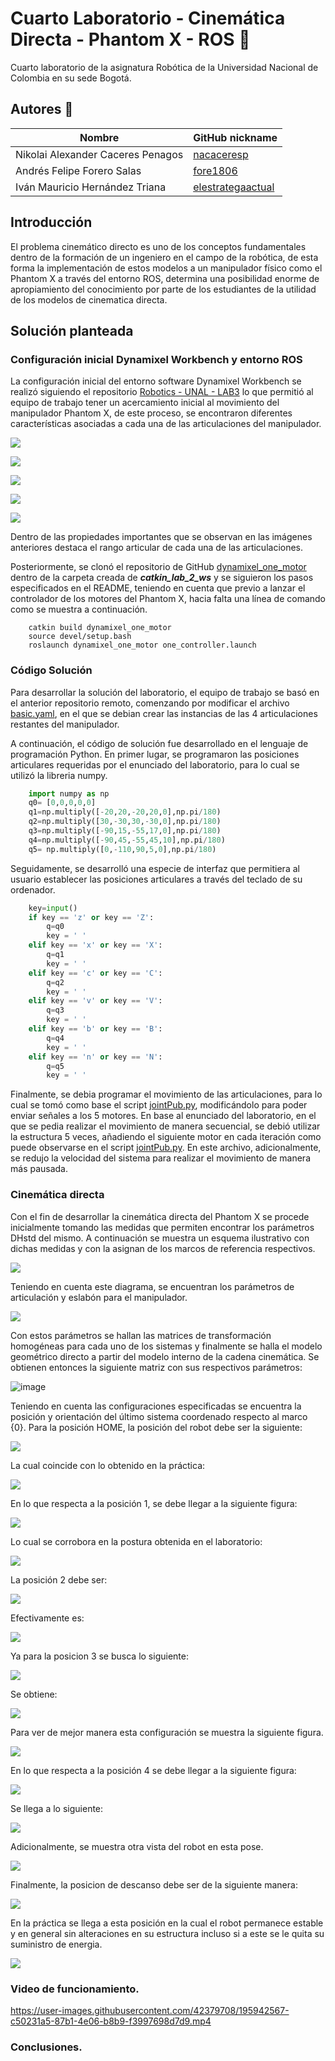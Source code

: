 # Cuarto Laboratorio - Cinemática Directa - Phantom X - ROS :robot: 
 
Cuarto laboratorio de la asignatura Robótica de la Universidad Nacional de Colombia en su sede Bogotá. 
 
## Autores :busts_in_silhouette: 
 



|               Nombre               |GitHub nickname| 
|------------------------------------|---------------| 
|  Nikolai Alexander Caceres Penagos |[nacaceresp](https://github.com/nacaceresp)| 
|     Andrés Felipe Forero Salas     |[fore1806](https://github.com/fore1806)| 
|  Iván Mauricio Hernández Triana    |[elestrategaactual](https://github.com/elestrategaactual)|

## Introducción

El problema cinemático directo es uno de los conceptos fundamentales dentro de la formación de un ingeniero en el campo de la robótica, de esta forma la implementación de estos modelos a un manipulador físico como el Phantom X a través del entorno ROS, determina una posibilidad enorme de apropiamiento del conocimiento por parte de los estudiantes de la utilidad de los modelos de cinematica directa.

## Solución planteada

### Configuración inicial Dynamixel Workbench y entorno ROS

La configuración inicial del entorno software Dynamixel Workbench se realizó siguiendo el repositorio [Robotics - UNAL - LAB3](https://github.com/fegonzalez7/rob_unal_clase3.git) lo que permitió al equipo de trabajo tener un acercamiento inicial al movimiento del manipulador Phantom X, de este proceso, se encontraron diferentes características asociadas a cada una de las articulaciones del manipulador.

![](https://github.com/fore1806/Laboratorio-4-Rob/blob/master/DIAGRAMAS-IMAGENES/DYNAMIXEL/m1.jpeg)

![](https://github.com/fore1806/Laboratorio-4-Rob/blob/master/DIAGRAMAS-IMAGENES/DYNAMIXEL/m2.jpeg)

![](https://github.com/fore1806/Laboratorio-4-Rob/blob/master/DIAGRAMAS-IMAGENES/DYNAMIXEL/m3.jpeg)

![](https://github.com/fore1806/Laboratorio-4-Rob/blob/master/DIAGRAMAS-IMAGENES/DYNAMIXEL/m4.jpeg)

![](https://github.com/fore1806/Laboratorio-4-Rob/blob/master/DIAGRAMAS-IMAGENES/DYNAMIXEL/m5.jpeg)

Dentro de las propiedades importantes que se observan en las imágenes anteriores destaca el rango articular de cada una de las articulaciones.

Posteriormente, se clonó el repositorio de GitHub [dynamixel_one_motor](https://github.com/fegonzalez7/dynamixel_one_motor.git) dentro de la carpeta creada de ***catkin_lab_2_ws*** y se siguieron los pasos especificados en el README, teniendo en cuenta que previo a lanzar el controlador de los motores del Phantom X, hacia falta una línea de comando como se muestra a continuación.

```
    catkin build dynamixel_one_motor
    source devel/setup.bash
    roslaunch dynamixel_one_motor one_controller.launch
```

### Código Solución

Para desarrollar la solución del laboratorio, el equipo de trabajo se basó en el anterior repositorio remoto, comenzando por modificar el archivo [basic.yaml](https://github.com/fegonzalez7/dynamixel_one_motor/blob/master/config/basic.yaml), en el que se debian crear las instancias de las 4 articulaciones restantes del manipulador.

A continuación, el código de solución fue desarrollado en el lenguaje de programación Python. En primer lugar, se programaron las posiciones articulares requeridas por el enunciado del laboratorio, para lo cual se utilizó la libreria numpy.

```python
    import numpy as np
    q0= [0,0,0,0,0]
    q1=np.multiply([-20,20,-20,20,0],np.pi/180)
    q2=np.multiply([30,-30,30,-30,0],np.pi/180)
    q3=np.multiply([-90,15,-55,17,0],np.pi/180)
    q4=np.multiply([-90,45,-55,45,10],np.pi/180)
    q5= np.multiply([0,-110,90,5,0],np.pi/180)    
```

Seguidamente, se desarrolló una especie de interfaz que permitiera al usuario establecer las posiciones articulares a través del teclado de su ordenador.


```python
    key=input()
    if key == 'z' or key == 'Z':
        q=q0
        key = ' '
    elif key == 'x' or key == 'X':
        q=q1
        key = ' '
    elif key == 'c' or key == 'C':
        q=q2
        key = ' '
    elif key == 'v' or key == 'V':
        q=q3
        key = ' '
    elif key == 'b' or key == 'B':
        q=q4
        key = ' '
    elif key == 'n' or key == 'N':
        q=q5
        key = ' '   
```

Finalmente, se debia programar el movimiento de las articulaciones, para lo cual se tomó como base el script [jointPub.py](https://github.com/fegonzalez7/dynamixel_one_motor/blob/master/scripts/jointPub.py), modificándolo para poder enviar señales a los 5 motores. En base al enunciado del laboratorio, en el que se pedia realizar el movimiento de manera secuencial, se debió utilizar la estructura 5 veces, añadiendo el siguiente motor en cada iteración como puede observarse en el script [jointPub.py](https://github.com/fore1806/Laboratorio-4-Rob/blob/master/catkin_lab_2_ws/src/dynamixel_one_motor/scripts/jointPub.py). En este archivo, adicionalmente, se redujo la velocidad del sistema para realizar el movimiento de manera más pausada.

### Cinemática directa 

Con el fin de desarrollar la cinemática directa del Phantom X se procede inicialmente tomando las medidas que permiten encontrar los parámetros DHstd del mismo. A continuación se muestra un esquema ilustrativo con dichas medidas y con la asignan de los marcos de referencia respectivos.

![](https://github.com/fore1806/Laboratorio-4-Rob/blob/master/DIAGRAMAS-IMAGENES/ParametrosDH/ParametrosRobot.png)

Teniendo en cuenta este diagrama, se encuentran los parámetros de articulación y eslabón para el manipulador.

![](https://github.com/fore1806/Laboratorio-4-Rob/blob/master/DIAGRAMAS-IMAGENES/ParametrosDH/ParametrosDH.png)

Con estos parámetros se hallan las matrices de transformación homogéneas para cada uno de los sistemas y finalmente se halla el modelo geométrico directo a partir del modelo interno de la cadena cinemática. Se obtienen entonces la siguiente matriz con sus respectivos parámetros:

![image](https://user-images.githubusercontent.com/42379708/195934418-88b45a6b-1f6f-451c-bf1a-78fff993ad99.png)

Teniendo en cuenta las configuraciones especificadas se encuentra la posición y orientación del último sistema coordenado respecto al marco {0}. Para la posición HOME, la posición del robot debe ser la siguiente:

![](https://github.com/fore1806/Laboratorio-4-Rob/blob/master/DIAGRAMAS-IMAGENES/Posiciones/Home.jpg)

La cual coincide con lo obtenido en la práctica:

![](https://github.com/fore1806/Laboratorio-4-Rob/blob/master/DIAGRAMAS-IMAGENES/Fotos/q0.jpeg)

En lo que respecta a la posición 1, se debe llegar a la siguiente figura:

![](https://github.com/fore1806/Laboratorio-4-Rob/blob/master/DIAGRAMAS-IMAGENES/Posiciones/Posicion1.jpg)

Lo cual se corrobora en la postura obtenida en el laboratorio:

![](https://github.com/fore1806/Laboratorio-4-Rob/blob/master/DIAGRAMAS-IMAGENES/Fotos/q1.jpeg)

La posición 2 debe ser:

![](https://github.com/fore1806/Laboratorio-4-Rob/blob/master/DIAGRAMAS-IMAGENES/Posiciones/Posicion2.jpg)

Efectivamente es:

![](https://github.com/fore1806/Laboratorio-4-Rob/blob/master/DIAGRAMAS-IMAGENES/Fotos/q2.jpeg)

Ya para la posicion 3 se busca lo siguiente:

![](https://github.com/fore1806/Laboratorio-4-Rob/blob/master/DIAGRAMAS-IMAGENES/Posiciones/Posicion3.jpg)

Se obtiene:

![](https://github.com/fore1806/Laboratorio-4-Rob/blob/master/DIAGRAMAS-IMAGENES/Fotos/q3-1.jpeg)

Para ver de mejor manera esta configuración se muestra la siguiente figura.

![](https://github.com/fore1806/Laboratorio-4-Rob/blob/master/DIAGRAMAS-IMAGENES/Fotos/q3-2.jpeg)

En lo que respecta a la posición 4 se debe llegar a la siguiente figura:

![](https://github.com/fore1806/Laboratorio-4-Rob/blob/master/DIAGRAMAS-IMAGENES/Posiciones/Posicion4.jpg)

Se llega a lo siguiente:

![](https://github.com/fore1806/Laboratorio-4-Rob/blob/master/DIAGRAMAS-IMAGENES/Fotos/q4-1.jpeg)

Adicionalmente, se muestra otra vista del robot en esta pose.

![](https://github.com/fore1806/Laboratorio-4-Rob/blob/master/DIAGRAMAS-IMAGENES/Fotos/q4-2.jpeg)

Finalmente, la posicion de descanso debe ser de la siguiente manera:

![](https://github.com/fore1806/Laboratorio-4-Rob/blob/master/DIAGRAMAS-IMAGENES/Posiciones/Recogida.jpg)

En la práctica se llega a esta posición en la cual el robot permanece estable y en general sin alteraciones en su estructura incluso si a este se le quita su suministro de energia. 

![](https://github.com/fore1806/Laboratorio-4-Rob/blob/master/DIAGRAMAS-IMAGENES/Fotos/q5.jpeg)

### Video de funcionamiento.

https://user-images.githubusercontent.com/42379708/195942567-c50231a5-87b1-4e06-b8b9-f3997698d7d9.mp4

### Conclusiones.

